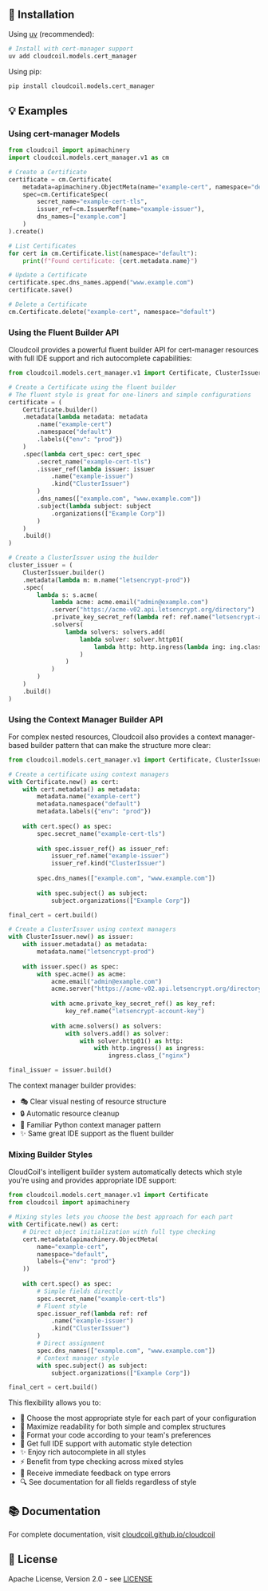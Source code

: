## 🔧 Installation

Using [uv](https://github.com/astral-sh/uv) (recommended):

```bash
# Install with cert-manager support
uv add cloudcoil.models.cert_manager
```

Using pip:

```bash
pip install cloudcoil.models.cert_manager
```

## 💡 Examples

### Using cert-manager Models

```python
from cloudcoil import apimachinery
import cloudcoil.models.cert_manager.v1 as cm

# Create a Certificate
certificate = cm.Certificate(
    metadata=apimachinery.ObjectMeta(name="example-cert", namespace="default"),
    spec=cm.CertificateSpec(
        secret_name="example-cert-tls",
        issuer_ref=cm.IssuerRef(name="example-issuer"),
        dns_names=["example.com"]
    )
).create()

# List Certificates
for cert in cm.Certificate.list(namespace="default"):
    print(f"Found certificate: {cert.metadata.name}")

# Update a Certificate
certificate.spec.dns_names.append("www.example.com")
certificate.save()

# Delete a Certificate
cm.Certificate.delete("example-cert", namespace="default")
```

### Using the Fluent Builder API

Cloudcoil provides a powerful fluent builder API for cert-manager resources with full IDE support and rich autocomplete capabilities:

```python
from cloudcoil.models.cert_manager.v1 import Certificate, ClusterIssuer

# Create a Certificate using the fluent builder
# The fluent style is great for one-liners and simple configurations
certificate = (
    Certificate.builder()
    .metadata(lambda metadata: metadata
        .name("example-cert")
        .namespace("default")
        .labels({"env": "prod"})
    )
    .spec(lambda cert_spec: cert_spec
        .secret_name("example-cert-tls")
        .issuer_ref(lambda issuer: issuer
            .name("example-issuer")
            .kind("ClusterIssuer")
        )
        .dns_names(["example.com", "www.example.com"])
        .subject(lambda subject: subject
            .organizations(["Example Corp"])
        )
    )
    .build()
)

# Create a ClusterIssuer using the builder
cluster_issuer = (
    ClusterIssuer.builder()
    .metadata(lambda m: m.name("letsencrypt-prod"))
    .spec(
        lambda s: s.acme(
            lambda acme: acme.email("admin@example.com")
            .server("https://acme-v02.api.letsencrypt.org/directory")
            .private_key_secret_ref(lambda ref: ref.name("letsencrypt-account-key"))
            .solvers(
                lambda solvers: solvers.add(
                    lambda solver: solver.http01(
                        lambda http: http.ingress(lambda ing: ing.class_("nginx"))
                    )
                )
            )
        )
    )
    .build()
)
```

### Using the Context Manager Builder API

For complex nested resources, Cloudcoil also provides a context manager-based builder pattern that can make the structure more clear:

```python
from cloudcoil.models.cert_manager.v1 import Certificate, ClusterIssuer

# Create a certificate using context managers
with Certificate.new() as cert:
    with cert.metadata() as metadata:
        metadata.name("example-cert")
        metadata.namespace("default")
        metadata.labels({"env": "prod"})
    
    with cert.spec() as spec:
        spec.secret_name("example-cert-tls")
        
        with spec.issuer_ref() as issuer_ref:
            issuer_ref.name("example-issuer")
            issuer_ref.kind("ClusterIssuer")
        
        spec.dns_names(["example.com", "www.example.com"])
        
        with spec.subject() as subject:
            subject.organizations(["Example Corp"])

final_cert = cert.build()

# Create a ClusterIssuer using context managers
with ClusterIssuer.new() as issuer:
    with issuer.metadata() as metadata:
        metadata.name("letsencrypt-prod")
    
    with issuer.spec() as spec:
        with spec.acme() as acme:
            acme.email("admin@example.com")
            acme.server("https://acme-v02.api.letsencrypt.org/directory")
            
            with acme.private_key_secret_ref() as key_ref:
                key_ref.name("letsencrypt-account-key")
            
            with acme.solvers() as solvers:
                with solvers.add() as solver:
                    with solver.http01() as http:
                        with http.ingress() as ingress:
                            ingress.class_("nginx")

final_issuer = issuer.build()
```

The context manager builder provides:
- 🎭 Clear visual nesting of resource structure
- 🔒 Automatic resource cleanup
- 🎯 Familiar Python context manager pattern
- ✨ Same great IDE support as the fluent builder

### Mixing Builder Styles

CloudCoil's intelligent builder system automatically detects which style you're using and provides appropriate IDE support:

```python
from cloudcoil.models.cert_manager.v1 import Certificate
from cloudcoil import apimachinery

# Mixing styles lets you choose the best approach for each part
with Certificate.new() as cert:
    # Direct object initialization with full type checking
    cert.metadata(apimachinery.ObjectMeta(
        name="example-cert",
        namespace="default",
        labels={"env": "prod"}
    ))
    
    with cert.spec() as spec:
        # Simple fields directly
        spec.secret_name("example-cert-tls")
        # Fluent style
        spec.issuer_ref(lambda ref: ref
            .name("example-issuer")
            .kind("ClusterIssuer")
        )
        # Direct assignment
        spec.dns_names(["example.com", "www.example.com"])
        # Context manager style
        with spec.subject() as subject:
            subject.organizations(["Example Corp"])

final_cert = cert.build()
```

This flexibility allows you to:
- 🔀 Choose the most appropriate style for each part of your configuration
- 📖 Maximize readability for both simple and complex structures
- 🎨 Format your code according to your team's preferences
- 🧠 Get full IDE support with automatic style detection
- ✨ Enjoy rich autocomplete in all styles
- ⚡ Benefit from type checking across mixed styles
- 🎯 Receive immediate feedback on type errors
- 🔍 See documentation for all fields regardless of style

## 📚 Documentation

For complete documentation, visit [cloudcoil.github.io/cloudcoil](https://cloudcoil.github.io/cloudcoil)

## 📜 License

Apache License, Version 2.0 - see [LICENSE](LICENSE)
